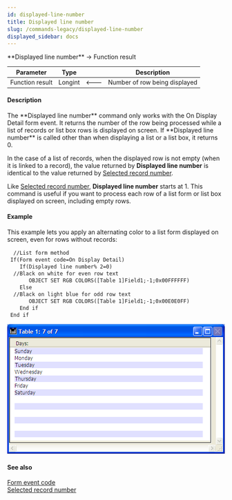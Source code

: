 ```yaml
---
id: displayed-line-number
title: Displayed line number
slug: /commands-legacy/displayed-line-number
displayed_sidebar: docs
---
```


<!--REF #_command_.Displayed line number.Syntax-->**Displayed line number**  -> Function result<!-- END REF-->
<!--REF #_command_.Displayed line number.Params-->
| Parameter | Type |  | Description |
| --- | --- | --- | --- |
| Function result | Longint | &#x1F850; | Number of row being displayed |

<!-- END REF-->

#### Description 

<!--REF #_command_.Displayed line number.Summary-->The **Displayed line number** command only works with the On Display Detail form event.<!-- END REF--> It returns the number of the row being processed while a list of records or list box rows is displayed on screen. If **Displayed line number** is called other than when displaying a list or a list box, it returns 0.

In the case of a list of records, when the displayed row is not empty (when it is linked to a record), the value returned by **Displayed line number** is identical to the value returned by [Selected record number](selected-record-number.md).

Like [Selected record number](selected-record-number.md), **Displayed line number** starts at 1\. This command is useful if you want to process each row of a list form or list box displayed on screen, including empty rows. 

#### Example 

This example lets you apply an alternating color to a list form displayed on screen, even for rows without records:

```4d
  //List form method
 If(Form event code=On Display Detail)
    If(Displayed line number% 2=0)
  //Black on white for even row text
       OBJECT SET RGB COLORS([Table 1]Field1;-1;0x00FFFFFF)
    Else
  //Black on light blue for odd row text
       OBJECT SET RGB COLORS([Table 1]Field1;-1;0x00E0E0FF)
    End if
 End if
```

![](../assets/en/commands/pict32598.en.png)

#### See also 

[Form event code](form-event-code.md)  
[Selected record number](selected-record-number.md)  